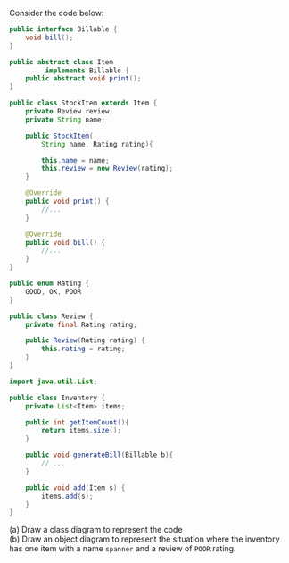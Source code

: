 <panel header="{{ icon_Q }} Draw a Class Diagram for the code (`StokItem`, `Inventory`, `Review` etc.)">
<question>

Consider the code below:

<div class="row">
  <div class="col-sm-6">

```java
public interface Billable {
    void bill();
}
```
```java
public abstract class Item
         implements Billable {
    public abstract void print();
}
```
```java
public class StockItem extends Item {
    private Review review;
    private String name;

    public StockItem(
        String name, Rating rating){

        this.name = name;
        this.review = new Review(rating);
    }

    @Override
    public void print() {
        //...
    }

    @Override
    public void bill() {
        //...
    }
}
```
  </div>
  <div class="col-sm-6">

```java
public enum Rating {
    GOOD, OK, POOR
}
```
```java
public class Review {
    private final Rating rating;

    public Review(Rating rating) {
        this.rating = rating;
    }
}
```
```java
import java.util.List;

public class Inventory {
    private List<Item> items;

    public int getItemCount(){
        return items.size();
    }

    public void generateBill(Billable b){
        // ...
    }

    public void add(Item s) {
        items.add(s);
    }
}
```
  </div>
</div>

(a) Draw a class diagram to represent the code<br>
(b) Draw an object diagram to represent the situation where the inventory has one item with a name `spanner` and a review of `POOR` rating.

</question>
</panel>
